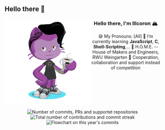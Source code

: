## Hello there 👋
[<img src="./Octocat-Illcoron.png" width="280" align="left" />](./Octocat-Illcoron.png)

<div align="center" min-width="5px">

### Hello there, I'm Illcoron 🏔️

😄 My Pronouns: [All]
🌱 I’m currently learning **JavaScript**, **C**, **Shell-Scripting**,...
🏡 H.O.M.E. -- House of Makers and Engineers, RWU Weingarten
🤝 Cooperation, collaboration and support instead of competition

</div>

<br clear="left"/>

<p align="center">
    <img src="https://github-readme-stats.vercel.app/api?username=Illcoron&count_private=true&show_icons=true&theme=dracula&hide=stars,issues" alt="Number of commits, PRs and supportet repositories" />
    <img src="https://github-readme-streak-stats.herokuapp.com/?user=illcoron&theme=dracula" alt="Total number of contributions and commit streak" />
    <img src="https://github-profile-summary-cards.vercel.app/api/cards/profile-details?username=illcoron&theme=dracula" alt="Flowchart on this year's commits " />
<!--<a href="https://github.com/ryo-ma/github-profile-trophy"><img src="https://github-profile-trophy.vercel.app/?username=Gimleux&row=1" alt="My GitHub trophies"/>-->
    
    
</p>



<!--
**Illcoron/Illcoron** is a ✨ _special_ ✨ repository because its `README.md` (this file) appears on your GitHub profile.

Here are some ideas to get you started:

- 🔭 I’m currently working on ...
- 🌱 I’m currently learning ...
- 👯 I’m looking to collaborate on ...
- 🤔 I’m looking for help with ...
- 💬 Ask me about ...
- 📫 How to reach me: ...
- 😄 Pronouns: ...
- ⚡ Fun fact: ...
-->

